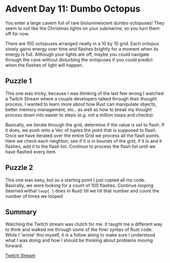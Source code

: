 # Advent Day 11: Dumbo Octopus
You enter a large cavern full of rare bioluminescent dumbo octopuses! They seem to not like the Christmas lights on your submarine, so you turn them off for now.

There are 100 octopuses arranged neatly in a 10 by 10 grid. Each octopus slowly gains energy over time and flashes brightly for a moment when its energy is full. Although your lights are off, maybe you could navigate through the cave without disturbing the octopuses if you could predict when the flashes of light will happen.

## Puzzle 1
This one was tricky, because I was thinking of the last few wrong I watched a Twitch Stream where a couple developers talked through their thought process. I wanted to learn more about how Rust can manipulate objects, better memory management, etc.. as well as how to break my thought process down into easier to steps (e.g. not a million loops and checks). 

Basically, we iterate through the grid, determine if the value is set to flash. If it does, we push onto a Vec of tuples the point that is supposed to flash. Once we have iterated over the entire Grid we process all the flash points. Here we check each neighbor, see if it is in bounds of the grid, if it is and it flashes, add it to the flash list. Continue to process the flash list until we have flashed every item. 

## Puzzle 2
This one was easy, but as a starting point I just copied all my code. Basically, we were looking for a count of 100 flashes. Continue looping (learned withat `loop{ }` does in Rust) till we hit that number and count the number of times we looped

## Summary
Watching the Twitch stream was clutch for me. It taught me a different way to think and walked me through some of the finer syntax of Rust code. While I 'wrote' this myself, it is a follow along to make sure I understood what I was doing and how I should be thinking about problems moving forward. 

[Twitch Stream](https://www.youtube.com/watch?v=xxpoUY4a_-A)

